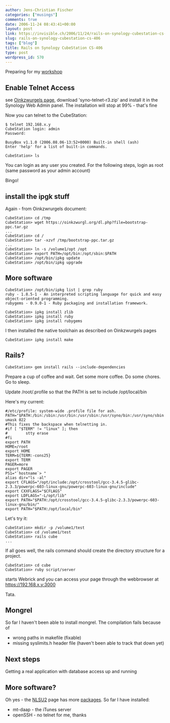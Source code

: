 ```yaml
---
author: Jens-Christian Fischer
categories: ["musings"]
comments: true
date: 2006-11-24 08:43:41+00:00
layout: post
link: https://invisible.ch/2006/11/24/rails-on-synology-cubestation-cs-406/
slug: rails-on-synology-cubestation-cs-406
tags: ["blog"]
title: Rails on Synology CubeStation CS-406
type: post
wordpress_id: 570
---
```


Preparing for my [workshop][1]

## Enable Telnet Access

see [Oinkzwurgels page][2], download 'syno-telnet-r3.zip' and install it in the Synology Web Admin panel. The installation will stop at 99% - that's fine

Now you can telnet to the CubeStation:

    $ telnet 192.168.x.y
    CubeStation login: admin
    Password: 

    BusyBox v1.1.0 (2006.08.06-13:52+0000) Built-in shell (ash)
    Enter 'help' for a list of built-in commands.

    CubeStation> ls

You can login as any user you created. For the following steps, login as root (same password as your admin account)

Bingo!

## install the ipgk stuff

Again - from Oinkzwrurgels document:

    CubeStation> cd /tmp
    CubeStation> wget https://oinkzwurgl.org/dl.php?file=bootstrap-ppc.tar.gz
    ...
    CubeStation> cd /
    CubeStation> tar -xzvf /tmp/bootstrap-ppc.tar.gz 
    ...
    CubeStation> ln -s /volume1/opt /opt
    CubeStation> export PATH=/opt/bin:/opt/sbin:$PATH
    CubeStation> /opt/bin/ipkg update
    CubeStation> /opt/bin/ipkg upgrade

## More software

    CubeStation> /opt/bin/ipkg list | grep ruby                                                                                                                         
    ruby - 1.8.5-1 - An interpreted scripting language for quick and easy object-oriented programming.
    rubygems - 0.9.0-1 - Ruby packaging and installation framework.

    CubeStation> ipkg install zlib
    CubeStation> ipkg install ruby
    CubeStation> ipkg install rubygems

I then installed the native toolchain as described on Oinkzwurgels pages

    CubeStation> ipkg install make


## Rails?

    CubeStation> gem install rails --include-dependencies

Prepare a cup of coffee and wait. Get some more coffee. Do some chores. Go to sleep.

Update /root/.profile so that the PATH is set to include /opt/local/bin

Here's my current:

    #/etc/profile: system-wide .profile file for ash.
    PATH="$PATH:/bin:/sbin:/usr/bin:/usr/sbin:/usr/syno/bin:/usr/syno/sbin:/usr/local/bin:/usr/local/sbin:/opt/bin:/opt/sbin"
    umask 022
    #This fixes the backspace when telnetting in.
    #if [ "$TERM" != "linux" ]; then
    #        stty erase
    #fi
    export PATH
    HOME=/root
    export HOME
    TERM=${TERM:-cons25}
    export TERM
    PAGER=more
    export PAGER
    PS1="`hostname`> "
    alias dir="ls -al"
    export CFLAGS="/opt/include:/opt/crosstool/gcc-3.4.5-glibc-2.3.3/powerpc-603-linux-gnu/powerpc-603-linux-gnu/include"
    export CXXFLAGS="$CFLAGS"
    export LDFLAGS="-L/opt/lib"
    export PATH="$PATH:/opt/crosstool/gcc-3.4.5-glibc-2.3.3/powerpc-603-linux-gnu/bin/"
    export PATH="$PATH:/opt/local/bin"
   
Let's try it:

    CubeStation> mkdir -p /volume1/test
    CubeStation> cd /volume1/test
    CubeStation> rails cube
    ...
   
If all goes well, the rails command should create the directory structure for a project.

    CubeStation> cd cube
    CubeStation> ruby script/server

starts Webrick and you can access your page through the webbrowser at https://192.168.x.y:3000

Tata.

## Mongrel

So far I haven't been able to install mongrel. The compilation fails because of

* wrong paths in makefile (fixable)
* missing syslimits.h header file (haven't been able to track that down yet)

## Next steps

Getting a real application with database access up and running

## More software?

Oh yes - the [NLSU2][3] page has more [packages][4]. So far I have installed:

* mt-daap - the iTunes server
* openSSH - no telnet for me, thanks


 

[1]: /2006/11/20/speaking/
[2]: https://oinkzwurgl.org/diskstation
[3]: https://www.nslu2-linux.org/wiki/DS101/HomePage
[4]: https://www.nslu2-linux.org/wiki/Optware/Packages 

